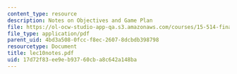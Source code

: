 ```yaml
---
content_type: resource
description: Notes on Objectives and Game Plan
file: https://ol-ocw-studio-app-qa.s3.amazonaws.com/courses/15-514-financial-and-managerial-accounting-summer-2003/17d72f83ee9eb93760cba8c642a148ba_lec10notes.pdf
file_type: application/pdf
parent_uid: 4bd3a508-0fcc-f8ec-2607-8dcbdb398798
resourcetype: Document
title: lec10notes.pdf
uid: 17d72f83-ee9e-b937-60cb-a8c642a148ba
---
```

